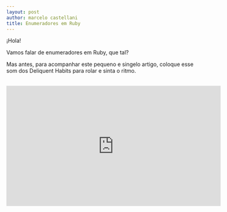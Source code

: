```yaml
---
layout: post
author: marcelo castellani
title: Enumeradores em Ruby
---
```

‎¡Hola!

Vamos falar de enumeradores em Ruby, que tal?


Mas antes, para acompanhar este pequeno e singelo artigo, coloque esse som
dos Deliquent Habits para rolar e sinta o ritmo.

<br/>

<iframe width="560" height="315" src="https://www.youtube.com/embed/w3qqN1BMnhk"
frameborder="0" allow="accelerometer; autoplay; encrypted-media; gyroscope; picture-in-picture"
allowfullscreen></iframe>

<br/>
